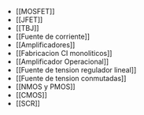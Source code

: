 - [[MOSFET]]
- [[JFET]]
- [[TBJ]]
- [[Fuente de corriente]]
- [[Amplificadores]]
- [[Fabricacion CI monoliticos]]
- [[Amplificador Operacional]]
- [[Fuente de tension regulador lineal]]
- [[Fuente de tension conmutadas]]
- [[NMOS y PMOS]]
- [[CMOS]]
- [[SCR]]
